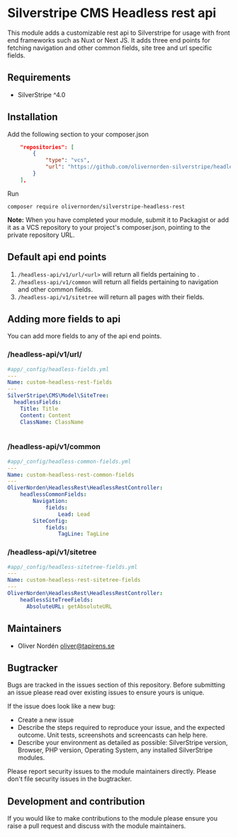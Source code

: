 # Silverstripe CMS Headless rest api

This module adds a customizable rest api to Silverstripe for usage with front end frameworks such as Nuxt or Next JS. It adds three end points for fetching navigation and other common fields, site tree and url specific fields.

## Requirements

* SilverStripe ^4.0

## Installation
Add the following section to your composer.json
```json
    "repositories": [
        {
            "type": "vcs",
            "url": "https://github.com/olivernorden-silverstripe/headless-rest/"
        }
    ],

```
Run

```
composer require olivernorden/silverstripe-headless-rest
```

**Note:** When you have completed your module, submit it to Packagist or add it as a VCS repository to your
project's composer.json, pointing to the private repository URL.
    
## Default api end points
1. `/headless-api/v1/url/<url>` will return all fields pertaining to <url>.
1. `/headless-api/v1/common` will return all fields pertaining to navigation and other common fields.
1. `/headless-api/v1/sitetree` will return all pages with their fields.

## Adding more fields to api
You can add more fields to any of the api end points.

### /headless-api/v1/url/<url>
```yaml
#app/_config/headless-fields.yml
---
Name: custom-headless-rest-fields
---
SilverStripe\CMS\Model\SiteTree:
  headlessFields:
    Title: Title
    Content: Content
    ClassName: ClassName
  
```
 
### /headless-api/v1/common
```yaml
#app/_config/headless-common-fields.yml
---
Name: custom-headless-rest-common-fields
---
OliverNorden\HeadlessRest\HeadlessRestController:
    headlessCommonFields:
        Navigation:
            fields:
                Lead: Lead
        SiteConfig:
            fields:
                TagLine: TagLine
```
 
### /headless-api/v1/sitetree
```yaml
#app/_config/headless-sitetree-fields.yml
---
Name: custom-headless-rest-sitetree-fields
---
OliverNorden\HeadlessRest\HeadlessRestController:
    headlessSiteTreeFields:
      AbsoluteURL: getAbsoluteURL
```

## Maintainers
 * Oliver Nordén <oliver@tapirens.se>
 
## Bugtracker
Bugs are tracked in the issues section of this repository. Before submitting an issue please read over 
existing issues to ensure yours is unique. 
 
If the issue does look like a new bug:
 
 - Create a new issue
 - Describe the steps required to reproduce your issue, and the expected outcome. Unit tests, screenshots 
 and screencasts can help here.
 - Describe your environment as detailed as possible: SilverStripe version, Browser, PHP version, 
 Operating System, any installed SilverStripe modules.
 
Please report security issues to the module maintainers directly. Please don't file security issues in the bugtracker.
 
## Development and contribution
If you would like to make contributions to the module please ensure you raise a pull request and discuss with the module maintainers.
